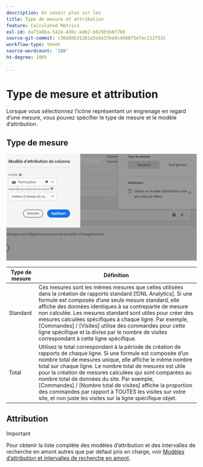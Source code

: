 ```yaml
---
description: En savoir plus sur les
title: Type de mesure et attribution
feature: Calculated Metrics
exl-id: da73a9ba-542e-436c-bdb2-b629b5b6f760
source-git-commit: c36dddb31261a3a5e37be9c4566f5e7ec212f53c
workflow-type: tm+mt
source-wordcount: '188'
ht-degree: 100%

---
```


# Type de mesure et attribution

Lorsque vous sélectionnez l’icône représentant un engrenage en regard d’une mesure, vous pouvez spécifier le type de mesure et le modèle d’attribution.

## Type de mesure

![](assets/cm_type_alloc.png)

| Type de mesure | Définition |
|---|---|
| Standard | Ces mesures sont les mêmes mesures que celles utilisées dans la création de rapports standard [!DNL Analytics]. Si une formule est composée d’une seule mesure standard, elle affiche des données identiques à sa contrepartie de mesure non calculée. Les mesures standard sont utiles pour créer des mesures calculées spécifiques à chaque ligne. Par exemple, [Commandes] / [Visites] utilise des commandes pour cette ligne spécifique et la divise par le nombre de visites correspondant à cette ligne spécifique. |
| Total | Utilisez le total correspondant à la période de création de rapports de chaque ligne. Si une formule est composée d’un nombre total de mesures unique, elle affiche le même nombre total sur chaque ligne. Le nombre total de mesures est utile pour la création de mesures calculées qui sont comparées au nombre total de données du site. Par exemple, [Commandes] / [Nombre total de visites] affiche la proportion des commandes par rapport à TOUTES les visites sur votre site, et non juste les visites sur la ligne spécifique objet. |

## Attribution

>[!IMPORTANT]
>Pour obtenir la liste complète des modèles dʼattribution et des intervalles de recherche en amont autres que par défaut pris en charge, voir [Modèles dʼattribution et intervalles de recherche en amont](/help/analysis-workspace/attribution/models.md).
